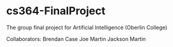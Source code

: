 # cs364-FinalProject
The group final project for Artificial Intelligence (Oberlin College)

Collaborators:
Brendan Case
Joe Martin
Jackson Martin
